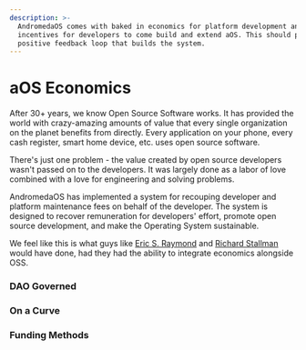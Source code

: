 ```yaml
---
description: >-
  AndromedaOS comes with baked in economics for platform development and
  incentives for developers to come build and extend aOS. This should provide a
  positive feedback loop that builds the system.
---
```


# aOS Economics

After 30+ years, we know Open Source Software works. It has provided the world with crazy-amazing amounts of value that every single organization on the planet benefits from directly. Every application on your phone, every cash register, smart home device, etc. uses open source software.

There's just one problem - the value created by open source developers wasn't passed on to the developers. It was largely done as a labor of love combined with a love for engineering and solving problems.

AndromedaOS has implemented a system for recouping developer and platform maintenance fees on behalf of the developer. The system is designed to recover remuneration for developers' effort, promote open source development, and make the Operating System sustainable.

We feel like this is what guys like [Eric S. Raymond](https://en.wikipedia.org/wiki/Eric\_S.\_Raymond) and [Richard Stallman](https://en.wikipedia.org/wiki/Richard\_Stallman) would have done, had they had the ability to integrate economics alongside OSS.

### DAO Governed

### On a Curve

### Funding Methods
